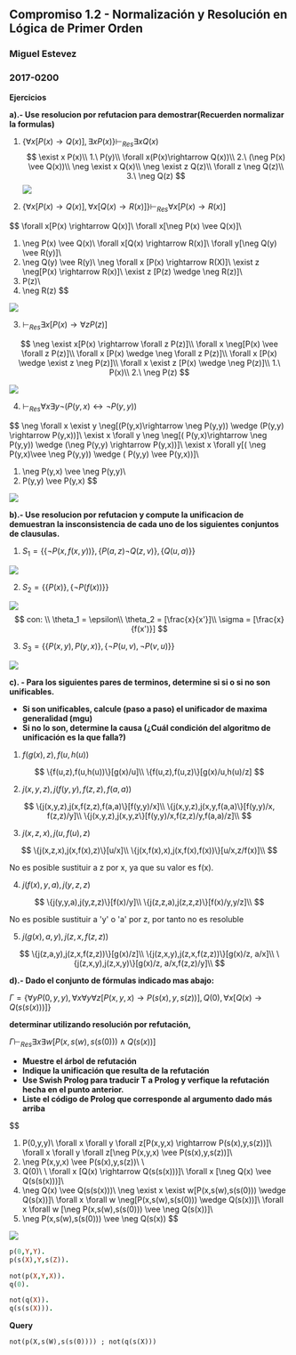 ## Compromiso 1.2 - Normalización y Resolución en Lógica de Primer Orden

### Miguel Estevez

### 2017-0200



**Ejercicios**

**a).- Use resolucion por refutacion para demostrar(Recuerden normalizar la formulas)**

1. $\{\forall x [P(x) \rightarrow Q(x)], \exists x P(x)\} \vdash_{Res} \exists x Q(x)$
   $$
   \exist x P(x)\\
   1.\ P(y)\\
   \forall x(P(x)\rightarrow Q(x))\\
   2.\ (\neg P(x) \vee Q(x))\\
   \neg \exist x Q(x)\\
   \neg \exist z Q(z)\\
   \forall z \neg Q(z)\\
   3.\ \neg Q(z)
   $$
   ![](/home/maet98/Pictures/1.1.png)
   
2. $\{\forall x [P(x) \rightarrow Q(x)], \forall x [Q(x) \rightarrow R(x)] \} \vdash_{Res} \forall x [P(x) \rightarrow R(x)]$

$$
\forall x[P(x) \rightarrow Q(x)]\\
\forall x[\neg P(x) \vee Q(x)]\\
1. \neg P(x) \vee Q(x)\\
\forall x[Q(x) \rightarrow R(x)]\\
\forall y[\neg Q(y) \vee R(y)]\\
2. \neg Q(y) \vee R(y)\\
\neg \forall x [P(x) \rightarrow R(X)]\\
\exist z \neg[P(x) \rightarrow R(x)]\\
\exist z [P(z) \wedge \neg R(z)]\\
3. P(z)\\
4. \neg R(z)
$$

![](/home/maet98/Pictures/1.2.png)

3. $\vdash_{Res} \exists x [P(x) \rightarrow \forall z P(z)]$

$$
\neg \exist x[P(x) \rightarrow \forall z P(z)]\\
\forall x \neg[P(x) \vee \forall z P(z)]\\
\forall x [P(x) \wedge \neg \forall z P(z)]\\
\forall x [P(x) \wedge \exist z \neg P(z)]\\
\forall x \exist z [P(x) \wedge \neg P(z)]\\
1.\ P(x)\\
2.\ \neg P(z)
$$

![](/home/maet98/Pictures/1.3.png)

4. $\vdash_{Res} \forall x \exists y \neg (P(y, x) \leftrightarrow \neg P(y,y))$

$$
\neg \forall x \exist y \neg[(P(y,x)\rightarrow \neg P(y,y)) \wedge (P(y,y) \rightarrow P(y,x))]\\
\exist x \forall y \neg \neg[( P(y,x)\rightarrow \neg P(y,y)) \wedge (\neg P(y,y) \rightarrow P(y,x))]\\
\exist x \forall y[( \neg P(y,x)\vee \neg P(y,y)) \wedge ( P(y,y) \vee P(y,x))]\\
1. \neg P(y,x) \vee \neg P(y,y)\\
2. P(y,y) \vee P(y,x)
$$

![](/home/maet98/Pictures/1.4.png)

**b).- Use resolucion por refutacion y compute la unificacion de demuestran la insconsistencia de cada uno de los siguientes conjuntos de clausulas.**

1. $S_1 = \{ \{\neg P(x, f(x,y))\}, \{P(a,z) \neg Q(z,v)\}, \{Q(u,a)\}\}$

![](/home/maet98/Pictures/2.1.png)

2. $S_2 = \{\{P(x)\}, \{\neg P(f(x))\} \}$

![](/home/maet98/Pictures/2.2.png) 
$$
con: \\
\theta_1 = \epsilon\\
\theta_2 = [\frac{x}{x'}]\\
\sigma = [\frac{x}{f(x')}]
$$


3. $S_3 = \{ \{P(x,y), P(y,x)\}, \{\neg P(u,v), \neg P(v,u)\} \}$

![](/home/maet98/Pictures/2.3.png)

**c). - Para los siguientes pares de terminos, determine si si o si no son unificables.**

* **Si son unificables, calcule (paso a paso) el unificador de maxima generalidad (mgu)**
* **Si no lo son, determine la causa (¿Cuál condición del algoritmo de unificación es la que falla?)**

1. $f(g(x),z),f(u,h(u))$

$$
\{f(u,z),f(u,h(u))\}[g(x)/u]\\
\{f(u,z),f(u,z)\}[g(x)/u,h(u)/z]
$$



2. $j(x,y,z),j(f(y,y),f(z,z),f(a,a))$

$$
\{j(x,y,z),j(x,f(z,z),f(a,a)\}[f(y,y)/x]\\
\{j(x,y,z),j(x,y,f(a,a)\}[f(y,y)/x, f(z,z)/y]\\
\{j(x,y,z),j(x,y,z\}[f(y,y)/x,f(z,z)/y,f(a,a)/z]\\
$$



3. $j(x,z,x),j(u,f(u),z)$

$$
\{j(x,z,x),j(x,f(x),z)\}[u/x]\\
\{j(x,f(x),x),j(x,f(x),f(x))\}[u/x,z/f(x)]\\
$$

No es posible sustituir a z por x, ya que su valor es f(x).

4. $j(f(x),y,a),j(y,z,z)$

$$
\{j(y,y,a),j(y,z,z)\}[f(x)/y]\\
\{j(z,z,a),j(z,z,z)\}[f(x)/y,y/z]\\
$$

No es posible sustituir a 'y' o 'a' por z, por tanto no es resoluble

5. $j(g(x),a,y),j(z,x,f(z,z))$

$$
\{j(z,a,y),j(z,x,f(z,z))\}[g(x)/z]\\
\{j(z,x,y),j(z,x,f(z,z))\}[g(x)/z, a/x]\\
\{j(z,x,y),j(z,x,y)\}[g(x)/z, a/x,f(z,z)/y]\\
$$



**d).- Dado el conjunto de fórmulas indicado mas abajo:**

$\Gamma = \{\forall y P(0, y, y),\forall x \forall y \forall z [P(x,y,x) \rightarrow P(s(x), y, s(z))], Q(0), \forall x [Q(x) \rightarrow Q(s(s(x)))]\}$

**determinar utilizando resolución por refutación,**

$\Gamma \vdash_{Res} \exists x \exists w [P(x, s(w), s(s(0))) \wedge Q(s(x))]$

* **Muestre el árbol de refutación**
* **Indique la unificación que resulta de la refutación**
* **Use Swish Prolog para traducir T a Prolog y verfique la refutación hecha en el punto anterior.**
* **Liste el código de Prolog que corresponde al argumento dado más arriba**

$$
1. P(0,y,y)\\
\forall x \forall y \forall z[P(x,y,x) \rightarrow P(s(x),y,s(z))]\\
\forall x \forall y \forall z[\neg P(x,y,x) \vee P(s(x),y,s(z))]\\
2. \neg P(x,y,x) \vee P(s(x),y,s(z))\\ 
\\
3. Q(0)\\ \\
\forall x [Q(x) \rightarrow Q(s(s(x)))]\\
\forall x [\neg Q(x) \vee Q(s(s(x)))]\\
4. \neg Q(x) \vee Q(s(s(x)))\\
\neg \exist x \exist w[P(x,s(w),s(s(0))) \wedge Q(s(x))]\\
\forall x \forall w \neg[P(x,s(w),s(s(0))) \wedge Q(s(x))]\\
\forall x \forall w [\neg P(x,s(w),s(s(0))) \vee \neg Q(s(x))]\\
5. \neg P(x,s(w),s(s(0))) \vee \neg Q(s(x))
$$

![](/home/maet98/Pictures/4foto.png)

```prolog
p(0,Y,Y).
p(s(X),Y,s(Z)).

not(p(X,Y,X)).
q(0).

not(q(X)).
q(s(s(X))).
```

**Query**

```
not(p(X,s(W),s(s(0)))) ; not(q(s(X)))
```

